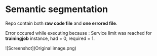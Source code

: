 # Semantic segmentation
Repo contain both **raw code file** and **one errored file**.

Error occured while executing because : Service limit was reached for **trainingjob** instance, had = 0, required = 1.  

![Screenshot](Original image.png)
